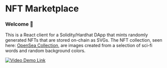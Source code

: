# NFT Marketplace

### **Welcome 👋**

This is a React client for a Solidity/Hardhat DApp that mints randomly generated NFTs that are stored on-chain as SVGs. The NFT collection, seen here: [OpenSea Collection](https://testnets.opensea.io/collection/sci-fi-nonsense-v3), are images created from a selection of sci-fi words and random background colors.

[![Video Demo Link](https://i.ibb.co/rtxqZBN/loom2.png)](https://www.loom.com/share/97141067a9b34985ab5604350f547b89?sharedAppSource=personal_library "Video Demo")

